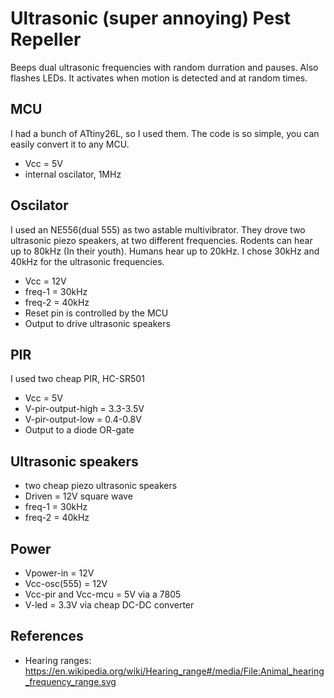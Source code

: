 # Ultrasonic (super annoying) Pest Repeller
Beeps dual ultrasonic frequencies with random durration and pauses. Also flashes LEDs.  It activates when motion is detected and at random times.

## MCU
I had a bunch of ATtiny26L, so I used them.  The code is so simple, you can easily convert it to any MCU.
- Vcc = 5V
- internal oscilator, 1MHz

## Oscilator
I used an NE556(dual 555) as two astable multivibrator. They drove two ultrasonic piezo speakers, at two different frequencies. Rodents can hear up to 80kHz (In their youth). Humans hear up to 20kHz. I chose 30kHz and 40kHz for the ultrasonic frequencies.
- Vcc = 12V
- freq-1 = 30kHz
- freq-2 = 40kHz
- Reset pin is controlled by the MCU 
- Output to drive ultrasonic speakers

## PIR
I used two cheap PIR, HC-SR501
- Vcc = 5V
- V-pir-output-high = 3.3-3.5V
- V-pir-output-low = 0.4-0.8V
- Output to a diode OR-gate

## Ultrasonic speakers
- two cheap piezo ultrasonic speakers
- Driven = 12V square wave
- freq-1 = 30kHz
- freq-2 = 40kHz

## Power
- Vpower-in = 12V
- Vcc-osc(555) = 12V
- Vcc-pir and Vcc-mcu = 5V via a 7805
- V-led = 3.3V via cheap DC-DC converter

## References
- Hearing ranges:  https://en.wikipedia.org/wiki/Hearing_range#/media/File:Animal_hearing_frequency_range.svg
